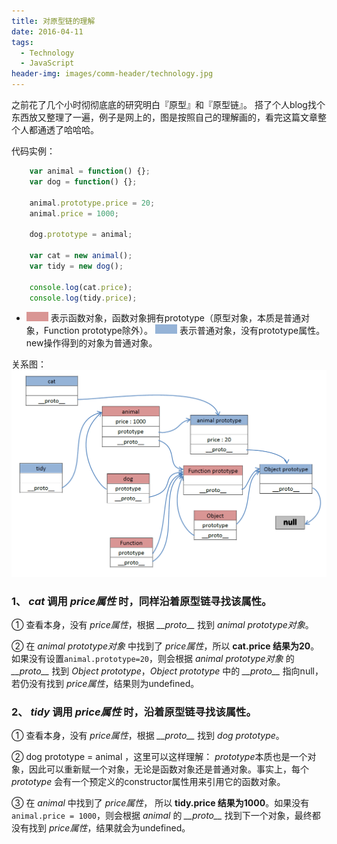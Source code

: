 ```yaml
---
title: 对原型链的理解
date: 2016-04-11
tags: 
  - Technology
  - JavaScript
header-img: images/comm-header/technology.jpg
---
```

之前花了几个小时彻彻底底的研究明白『原型』和『原型链』。
搭了个人blog找个东西放又整理了一遍，例子是网上的，图是按照自己的理解画的，看完这篇文章整个人都通透了哈哈哈。
<!-- more -->
代码实例：
```javascript
    var animal = function() {};
    var dog = function() {};

    animal.prototype.price = 20;
    animal.price = 1000;

    dog.prototype = animal;

    var cat = new animal();
    var tidy = new dog();

    console.log(cat.price);
    console.log(tidy.price);
```

* ![](prototype-chain/case-1.png) 表示函数对象，函数对象拥有prototype（原型对象，本质是普通对象，Function prototype除外）。
  ![](prototype-chain/case-2.png) 表示普通对象，没有prototype属性。new操作得到的对象为普通对象。

关系图：
![](prototype-chain/explain.png)

### 1、 *cat* 调用 *price属性* 时，同样沿着原型链寻找该属性。

① 查看本身，没有 *price属性*，根据 *\_\_proto\_\_* 找到 *animal prototype对象*。

② 在 *animal prototype对象* 中找到了 *price属性*，所以 **cat.price 结果为20**。如果没有设置`` animal.prototype=20 ``，则会根据 *animal prototype对象* 的 *\_\_proto\_\_* 找到 *Object prototype*，*Object prototype* 中的 *\_\_proto\_\_* 指向null，若仍没有找到 *price属性*，结果则为undefined。

### 2、 *tidy* 调用 *price属性* 时，沿着原型链寻找该属性。

① 查看本身，没有 *price属性*，根据 *\_\_proto\_\_* 找到 *dog prototype*。

② dog prototype = animal ，这里可以这样理解： *prototype*本质也是一个对象，因此可以重新赋一个对象，无论是函数对象还是普通对象。事实上，每个 *prototype* 会有一个预定义的constructor属性用来引用它的函数对象。

③ 在 *animal* 中找到了 *price属性*， 所以 **tidy.price 结果为1000**。如果没有`` animal.price = 1000 ``，则会根据 *animal* 的 *\_\_proto\_\_* 找到下一个对象，最终都没有找到 *price属性*，结果就会为undefined。